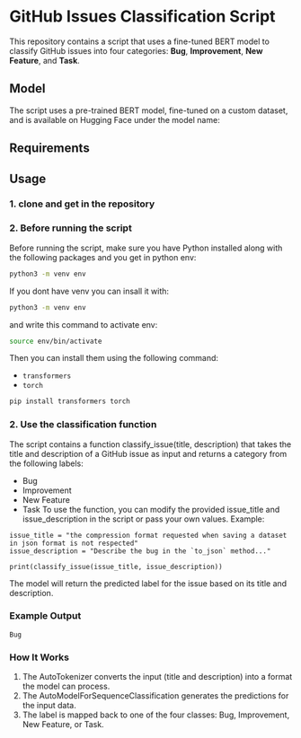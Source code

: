 # GitHub Issues Classification Script

This repository contains a script that uses a fine-tuned BERT model to classify GitHub issues into four categories: **Bug**, **Improvement**, **New Feature**, and **Task**.

## Model
The script uses a pre-trained BERT model, fine-tuned on a custom dataset, and is available on Hugging Face under the model name:


## Requirements



## Usage

### 1. clone and get in the repository
### 2. Before running the script
Before running the script, make sure you have Python installed along with the following packages and you get in python env:

```bash
python3 -m venv env
```
If you dont have venv you can insall it with:
```bash
python3 -m venv env
```
and write this command to activate env:

```bash
source env/bin/activate
```


Then you can install them using the following command:

- `transformers`
- `torch`

```bash
pip install transformers torch
```
### 2. Use the classification function
The script contains a function classify_issue(title, description) that takes the title and description of a GitHub issue as input and returns a category from the following labels:

- Bug
- Improvement
- New Feature
- Task
To use the function, you can modify the provided issue_title and issue_description in the script or pass your own values.
Example:
```
issue_title = "the compression format requested when saving a dataset in json format is not respected"
issue_description = "Describe the bug in the `to_json` method..."

print(classify_issue(issue_title, issue_description))
```
The model will return the predicted label for the issue based on its title and description.

### Example Output
```
Bug
```
### How It Works
1. The AutoTokenizer converts the input (title and description) into a format the model can process.
2. The AutoModelForSequenceClassification generates the predictions for the input data.
3. The label is mapped back to one of the four classes: Bug, Improvement, New Feature, or Task.


